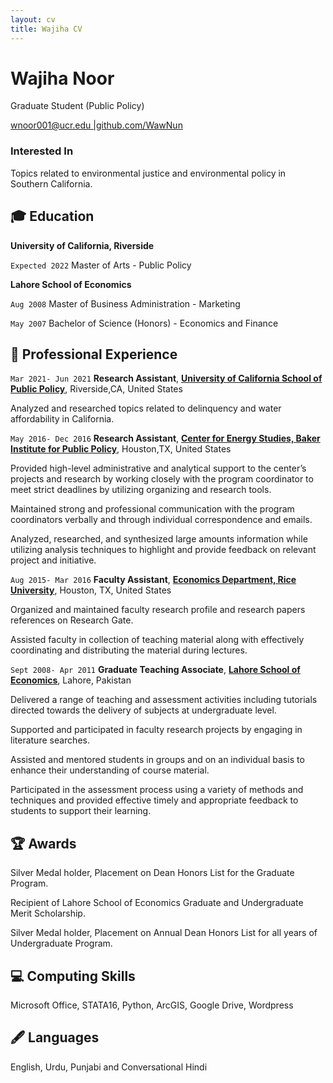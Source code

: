 ```yaml
---
layout: cv
title: Wajiha CV
---
```

# Wajiha Noor 

Graduate Student (Public Policy)

<div/> <a href="wnoor001@ucr.edu">wnoor001@ucr.edu |<a href="https://github.com/WawNun">github.com/WawNun </a> 

### Interested In

Topics related to environmental justice and environmental policy in Southern California.

## 🎓 Education

__University of California, Riverside__

`Expected 2022`
Master of Arts - Public Policy

__Lahore School of Economics__

`Aug 2008`
Master of Business Administration - Marketing

`May 2007`
Bachelor of Science (Honors) - Economics and Finance

## 💼 Professional Experience
  
`Mar 2021- Jun 2021`
__Research Assistant__, **[University of California School of Public Policy](https://spp.ucr.edu/mpp)**, Riverside,CA, United States

Analyzed and researched topics related to delinquency and water affordability in California. 
  
`May 2016- Dec 2016` 
__Research Assistant__, **[Center for Energy Studies, Baker Institute for Public Policy](https://www.bakerinstitute.org/center-for-energy-studies/)**, Houston,TX, United States

Provided high-level administrative and analytical support to the center’s projects and research by working closely with the program coordinator to meet strict deadlines by utilizing organizing and research tools.

Maintained strong and professional communication with the program coordinators verbally and through individual correspondence and emails.

Analyzed, researched, and synthesized large amounts information while utilizing analysis techniques to highlight and provide feedback on relevant project and initiative.

`Aug 2015- Mar 2016`
__Faculty Assistant__, **[Economics Department, Rice University](https://economics.rice.edu/)**, Houston, TX, United States

Organized and maintained faculty research profile and research papers references on Research Gate.

Assisted faculty in collection of teaching material along with effectively coordinating and distributing the material during lectures.

 `Sept 2008- Apr 2011`
__Graduate Teaching Associate__, **[Lahore School of Economics](https://lahoreschoolofeconomics.edu.pk/)**, Lahore, Pakistan
 
Delivered a range of teaching and assessment activities including tutorials directed towards the delivery of subjects at undergraduate level.

Supported and participated in faculty research projects by engaging in literature searches.

Assisted and mentored students in groups and on an individual basis to enhance their understanding of course material.

Participated in the assessment process using a variety of methods and techniques and provided effective timely and appropriate feedback to students to support their learning.

## 🏆 Awards

Silver Medal holder, Placement on Dean Honors List for the Graduate Program.

Recipient of Lahore School of Economics Graduate and Undergraduate Merit Scholarship.

Silver Medal holder, Placement on Annual Dean Honors List for all years of Undergraduate Program.

## 💻 Computing Skills

Microsoft Office, STATA16, Python, ArcGIS, Google Drive, Wordpress

## 🖋️ Languages

English, Urdu, Punjabi and Conversational Hindi


<!-- ### Footer

Last updated: March 2021 -->

